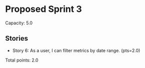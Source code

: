 # Proposed Sprint 3

Capacity: 5.0

## Stories

- Story 6: As a user, I can filter metrics by date range. (pts=2.0)

Total points: 2.0